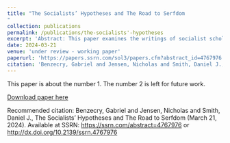 ```yaml
---
title: "The Socialists’ Hypotheses and The Road to Serfdom
"
collection: publications
permalink: /publications/the-socialists'-hypotheses
excerpt: 'Abstract: This paper examines the writings of socialist scholars who played a pivotal role in shaping Hayek’s perspective in TRTS, including William Beveridge, Stuart Chase, Henry Dickinson, Hugh Dalton, Evan Durbin, Oskar Lange, Harold Laski, Abba Lerner, Barbara Wootton, and the contributing authors in Findlay Mackenzie’s Planned Society (1937). Many socialist thinkers held two main hypotheses. First, industrial concentration was inevitable under capitalism. Second, they argued that government ownership or control of key economic sectors was necessary to protect democracy from industrial consolidation in the capitalist system and to reduce political opposition to complete state ownership or control over the means of production. Despite sharing Hayek’s concern for socialism’s potential erosion of democratic freedoms, these socialist hypotheses have received much less scholarly attention than Hayek’s TRTS. We conclude that Hayek formalized socialist scholars’ fears and developed a well-defined hypothesis that central planning could threaten democratic freedoms.'
date: 2024-03-21
venue: 'under review - working paper'
paperurl: 'https://papers.ssrn.com/sol3/papers.cfm?abstract_id=4767976'
citation: 'Benzecry, Gabriel and Jensen, Nicholas and Smith, Daniel J., The Socialists’ Hypotheses and The Road to Serfdom (March 21, 2024). Available at SSRN: https://ssrn.com/abstract=4767976 or http://dx.doi.org/10.2139/ssrn.4767976'
---
```

This paper is about the number 1. The number 2 is left for future work.

[Download paper here](https://papers.ssrn.com/sol3/Delivery.cfm/SSRN_ID4767976_code1309874.pdf?abstractid=4767976&mirid=1)

Recommended citation: Benzecry, Gabriel and Jensen, Nicholas and Smith, Daniel J., The Socialists’ Hypotheses and The Road to Serfdom (March 21, 2024). Available at SSRN: https://ssrn.com/abstract=4767976 or http://dx.doi.org/10.2139/ssrn.4767976
